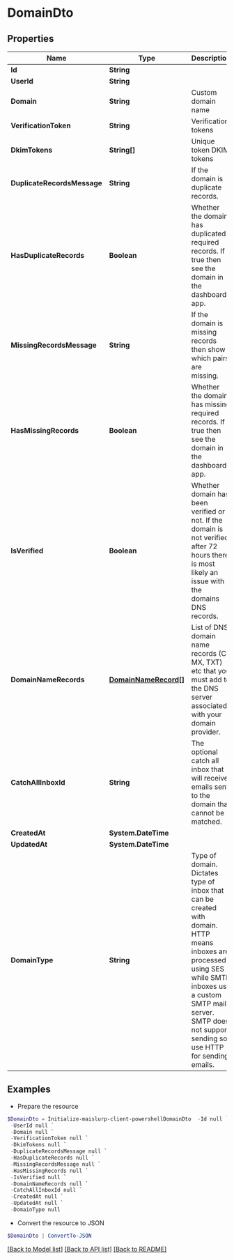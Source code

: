 # DomainDto
## Properties

Name | Type | Description | Notes
------------ | ------------- | ------------- | -------------
**Id** | **String** |  | 
**UserId** | **String** |  | 
**Domain** | **String** | Custom domain name | 
**VerificationToken** | **String** | Verification tokens | 
**DkimTokens** | **String[]** | Unique token DKIM tokens | 
**DuplicateRecordsMessage** | **String** | If the domain is duplicate records. | [optional] 
**HasDuplicateRecords** | **Boolean** | Whether the domain has duplicated required records. If true then see the domain in the dashboard app. | 
**MissingRecordsMessage** | **String** | If the domain is missing records then show which pairs are missing. | [optional] 
**HasMissingRecords** | **Boolean** | Whether the domain has missing required records. If true then see the domain in the dashboard app. | 
**IsVerified** | **Boolean** | Whether domain has been verified or not. If the domain is not verified after 72 hours there is most likely an issue with the domains DNS records. | 
**DomainNameRecords** | [**DomainNameRecord[]**](DomainNameRecord) | List of DNS domain name records (C, MX, TXT) etc that you must add to the DNS server associated with your domain provider. | 
**CatchAllInboxId** | **String** | The optional catch all inbox that will receive emails sent to the domain that cannot be matched. | [optional] 
**CreatedAt** | **System.DateTime** |  | 
**UpdatedAt** | **System.DateTime** |  | 
**DomainType** | **String** | Type of domain. Dictates type of inbox that can be created with domain. HTTP means inboxes are processed using SES while SMTP inboxes use a custom SMTP mail server. SMTP does not support sending so use HTTP for sending emails. | 

## Examples

- Prepare the resource
```powershell
$DomainDto = Initialize-maislurp-client-powershellDomainDto  -Id null `
 -UserId null `
 -Domain null `
 -VerificationToken null `
 -DkimTokens null `
 -DuplicateRecordsMessage null `
 -HasDuplicateRecords null `
 -MissingRecordsMessage null `
 -HasMissingRecords null `
 -IsVerified null `
 -DomainNameRecords null `
 -CatchAllInboxId null `
 -CreatedAt null `
 -UpdatedAt null `
 -DomainType null
```

- Convert the resource to JSON
```powershell
$DomainDto | ConvertTo-JSON
```

[[Back to Model list]](../README#documentation-for-models) [[Back to API list]](../README#documentation-for-api-endpoints) [[Back to README]](../README)


